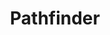 ---
title: Pathfinder
crosslinks:
- Pathfinder_RPG
- lfg
- DnD
- minipainting
- pathfinder_rpg
- excel
- gametales
- Pathfinder_Society_the_railroadening
- cakefarts
- KingmakerGame
- DnDBehindTheScreen
- Pathfinder3PP
---